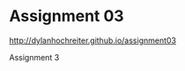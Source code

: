 Assignment 03
============================
http://dylanhochreiter.github.io/assignment03

Assignment 3

